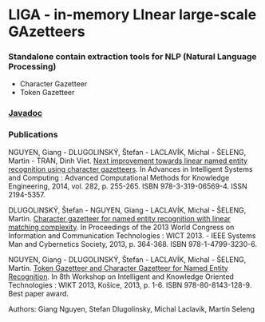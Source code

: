 # LIGA - in-memory LInear large-scale GAzetteers
### Standalone contain extraction tools for NLP (Natural Language Processing)
- Character Gazetteer
- Token Gazetteer

### [Javadoc](http://ikt.ui.sav.sk/gazetteer/ikt-gazetteers/javadoc)

### Publications
NGUYEN, Giang - DLUGOLINSKÝ, Štefan - LACLAVÍK, Michal - ŠELENG, Martin - TRAN, Dinh Viet. [Next improvement towards linear named entity recognition using character gazetteers](http://link.springer.com/chapter/10.1007/978-3-319-06569-4_19). In Advances in Intelligent Systems and Computing : Advanced Computational Methods for Knowledge Engineering, 2014, vol. 282, p. 255-265. ISBN 978-3-319-06569-4. ISSN 2194-5357.

DLUGOLINSKÝ, Štefan - NGUYEN, Giang - LACLAVÍK, Michal - ŠELENG, Martin. [Character gazetteer for named entity recognition with linear matching complexity](http://ieeexplore.ieee.org/document/7113096/). In Proceedings of the 2013 World Congress on Information and Communication Technologies : WICT 2013. - IEEE Systems Man and Cybernetics Society, 2013, p. 364-368. ISBN 978-1-4799-3230-6.

NGUYEN, Giang - DLUGOLINSKÝ, Štefan - LACLAVÍK, Michal - ŠELENG, Martin. [Token Gazetteer and Character Gazetteer for Named Entity Recognition](https://giangzuzana.github.io/files/2013_wikt_token.pdf). In 8th Workshop on Intelligent and Knowledge Oriented Technologies : WIKT 2013, Košice, 2013, p. 1-6. ISBN 978-80-8143-128-9. Best paper award.

Authors: Giang Nguyen, Stefan Dlugolinsky, Michal Laclavik, Martin Seleng
